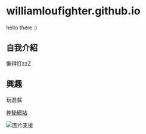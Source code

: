 # williamloufighter.github.io

hello there :)

## 自我介紹

懶得打zzZ

## 興趣

玩遊戲

[神秘網站](https://zh.wikipedia.org/wiki/Wikipedia:%E9%A6%96%E9%A1%B5)

![圖片支援](https://www.bomb01.com/upload/news/original/20688d6cc2bbcecc5fe28592b5d86a9a.jpg)
